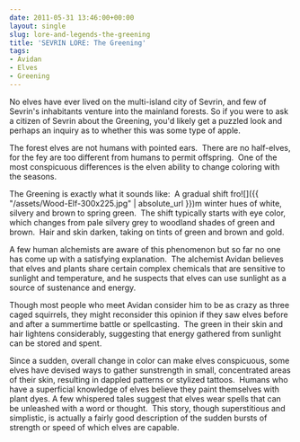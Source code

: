 ```yaml
---
date: 2011-05-31 13:46:00+00:00
layout: single
slug: lore-and-legends-the-greening
title: 'SEVRIN LORE: The Greening'
tags:
- Avidan
- Elves
- Greening
---
```


No elves have ever lived on the multi-island city of Sevrin, and few of Sevrin's inhabitants venture into the mainland forests. So if you were to ask a citizen of Sevrin about the Greening, you'd likely get a puzzled look and perhaps an inquiry as to whether this was some type of apple.

The forest elves are not humans with pointed ears.  There are no half-elves, for the fey are too different from humans to permit offspring.  One of the most conspicuous differences is the elven ability to change coloring with the seasons.

The Greening is exactly what it sounds like:  A gradual shift fro![]({{ "/assets/Wood-Elf-300x225.jpg" | absolute_url }})m winter hues of white, silvery and brown to spring green.  The shift typically starts with eye color, which changes from pale silvery grey to woodland shades of green and brown.  Hair and skin darken, taking on tints of green and brown and gold.

A few human alchemists are aware of this phenomenon but so far no one has come up with a satisfying explanation.  The alchemist Avidan believes that elves and plants share certain complex chemicals that are sensitive to sunlight and temperature, and he suspects that elves can use sunlight as a source of sustenance and energy.

Though most people who meet Avidan consider him to be as crazy as three caged squirrels, they might reconsider this opinion if they saw elves before and after a summertime battle or spellcasting.  The green in their skin and hair lightens considerably, suggesting that energy gathered from sunlight can be stored and spent. 

Since a sudden, overall change in color can make elves conspicuous, some elves have devised ways to gather sunstrength in small, concentrated areas of their skin, resulting in dappled patterns or stylized tattoos.  Humans who have a superficial knowledge of elves believe they paint themselves with plant dyes. A few whispered tales suggest that elves wear spells that can be unleashed with a word or thought.  This story, though superstitious and simplistic, is actually a fairly good description of the sudden bursts of strength or speed of which elves are capable.
